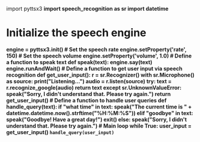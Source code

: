 import pyttsx3 
<B>
import speech_recognition as sr
<B>
import datetime
<B>
# Initialize the speech engine
<B>
engine = pyttsx3.init()
<B>
# Set the speech rate
<B>
engine.setProperty('rate', 150)
<B>
# Set the speech volume
<B>
engine.setProperty('volume', 1.0)

<B>
# Define a function to speak text
<B>
def speak(text):
   <B>
   engine.say(text)
    <B>
    engine.runAndWait()

<B>
# Define a function to get user input via speech recognition
<B>
def get_user_input():
   <B>
   r = sr.Recognizer()
    <B>
    with sr.Microphone() as source:
       <B>
       print("Listening...")
        <B>
        audio = r.listen(source)
        <B>
        try:
           <B>
           text = r.recognize_google(audio)
            <B>
            return text
        <B>
        except sr.UnknownValueError:
           <B>
           speak("Sorry, I didn't understand that. Please try again.")
            <B>
            return get_user_input()

<B>
# Define a function to handle user queries
<B>
def handle_query(text):
   <B>
   if "what time" in text:
      <B>
      speak("The current time is " + datetime.datetime.now().strftime("%H:%M:%S"))
    <B>
    elif "goodbye" in text:
       <B>
       speak("Goodbye! Have a great day!")
        <B>
        exit()
    <B>
    else:
       <B>
       speak("Sorry, I didn't understand that. Please try again.")

<B>
# Main loop
<B>
while True:
   <B> 
   user_input = get_user_input()
    <B
    
    handle_query(user_input)
